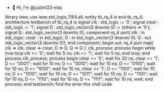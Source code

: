 - 👋 Hi, I’m @justin123-elec

library ieee;
use ieee.std_logic_1164.all;
entity tb_rq_4 is
end tb_rq_4;
architecture testbench of tb_rq_4 is
  signal clk   : std_logic := '0';
  signal clear : std_logic := '1';
  signal D     : std_logic_vector(3 downto 0) := (others => '0');
  signal Q     : std_logic_vector(3 downto 0);
  component rq_4
    port(
      clk   : in std_logic;
      clear : in std_logic;
      D     : in std_logic_vector(3 downto 0);
      Q     : out std_logic_vector(3 downto 0));
  end component;
begin
  uut: rq_4
    port map(
      clk   => clk,
      clear => clear,
      D     => D,
      Q     => Q  );
  clk_process: process
  begin
    while true loop
      clk <= '0';
      wait for 5 ns;
      clk <= '1';
      wait for 5 ns;
    end loop;
  end process clk_process;
  process
  begin
    clear <= '0';
    wait for 20 ns;
    clear <= '1';
    D <= "0001"; wait for 10 ns;
    D <= "0010"; wait for 10 ns;
    D <= "0100"; wait for 10 ns;
    D <= "1000"; wait for 10 ns;
    clear <= '1';
    D <= "1100"; wait for 10 ns;
    D <= "1010"; wait for 10 ns;
    D <= "1011"; wait for 10 ns;
    D <= "1101"; wait for 10 ns;
    D <= "1110"; wait for 10 ns;
    D <= "1111"; wait for 10 ns;
    wait;
  end process;
end testbench; find the error this vhdl code 

